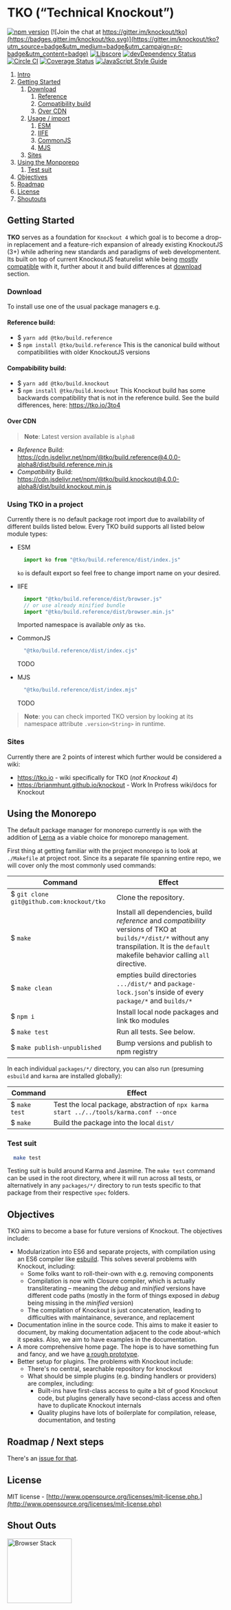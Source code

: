 
# TKO (“Technical Knockout”) <a id="intro"></a>

[![npm version](https://badge.fury.io/js/tko.svg)](https://badge.fury.io/js/tko)
[![Join the chat at https://gitter.im/knockout/tko](https://badges.gitter.im/knockout/tko.svg)](https://gitter.im/knockout/tko?utm_source=badge&utm_medium=badge&utm_campaign=pr-badge&utm_content=badge)
[![Libscore](https://img.shields.io/libscore/s/ko.svg)](http://libscore.com/#ko)
[![devDependency Status](https://david-dm.org/knockout/tko/dev-status.svg)](https://david-dm.org/knockout/tko#info=devDependencies)
[![Circle CI](https://circleci.com/gh/knockout/tko.svg?style=shield)](https://circleci.com/gh/knockout/tko)
[![Coverage Status](https://coveralls.io/repos/knockout/tko/badge.svg?branch=master&service=github)](https://coveralls.io/github/knockout/tko?branch=master)
[![JavaScript Style Guide](https://img.shields.io/badge/code_style-standard-brightgreen.svg)](https://standardjs.com)

<!-- [![Sauce Test Status](https://saucelabs.com/browser-matrix/tko.svg)](https://saucelabs.com/u/tko) -->

1. [Intro](#intro)
2. [Getting Started](#getting-started)
    1. [Download](#download)
        1. [Reference](#download-reference)
        2. [Compatibility build](#download-compatibility)
        3. [Over CDN](#download-cdn)
    2. [Usage / import](#usage)
        1. [ESM](#imports-esm)
        2. [IIFE](#imports-iife)
        3. [CommonJS](#imports-cjs)
        4. [MJS](#imports-mjs)
    3. [Sites](#sites)
3. [Using the Monporepo](#monorepo)
    1. [Test suit](#tests)
4. [Objectives](#objectives)
5. [Roadmap](#roadmap)
6. [License](#license)
7. [Shoutouts](#shoutouts)


## Getting Started <a id="getting-started"></a>

<!-- how it can house original KO monorepo, if the goal of TKO is not KO -->
<!-- **TKO** houses the monorepo of [Knockout](https://github.com/knockout/knockout). -->
**TKO** serves as a foundation for `Knockout 4` which goal is to become a drop-in replacement and a feature-rich expansion of already existing KnockoutJS (3+) while adhering new standards and paradigms of web developmentent. Its built on top of current KnockoutJS featurelist while being [mostly compatible](https://www.tko.io/3to4) with it, further about it and build differences at [download](#download) section.


### Download <a id="download"></a>
To install use one of the usual package managers e.g.

#### Reference build: <a id="download-reference"></a>
- $ `yarn add @tko/build.reference`
- $ `npm install @tko/build.reference`
This is the canonical build without compatibilities with older KnockoutJS versions

#### Compabibility build: <a id="download-compatibility"></a>
- $ `yarn add @tko/build.knockout`
- $ `npm install @tko/build.knockout`
This Knockout build has some backwards compatibility that is not in the reference build. See the build differences, here: https://tko.io/3to4

#### Over CDN <a id="download-cdn"></a>
> **Note**: Latest version available is `alpha8`

- *Reference* Build: https://cdn.jsdelivr.net/npm/@tko/build.reference@4.0.0-alpha8/dist/build.reference.min.js
- *Compatibility* Build: https://cdn.jsdelivr.net/npm/@tko/build.knockout@4.0.0-alpha8/dist/build.knockout.min.js


### Using TKO in a project <a id="usage"></a>
Currently there is no default package root import due to availability of different builds listed below. Every TKO build supports all listed below module types:

* ESM <a id="imports-esm"></a>

  ```js
    import ko from "@tko/build.reference/dist/index.js"
  ```

  `ko` is default export so feel free to change import name on your desired.

* IIFE <a id="imports-iife"></a>

  ```js
    import "@tko/build.reference/dist/browser.js"
    // or use already minified bundle
    import "@tko/build.reference/dist/browser.min.js"
  ```

  Imported namespace is available *only* as `tko`.

* CommonJS <a id="imports-cjs"></a>

  ```js
    "@tko/build.reference/dist/index.cjs"
  ```

  TODO

* MJS <a id="imports-mjs"></a>

  ```js
    "@tko/build.reference/dist/index.mjs"
  ```

  TODO

> **Note**: you can check imported TKO version by looking at its namespace attribute `.version<String>` in runtime.


### Sites <a id="sites"></a>

Currently there are 2 points of interest which further would be considered a wiki:
- https://tko.io - wiki specifically for TKO (*not Knockout 4*)
- https://brianmhunt.github.io/knockout - Work In Profress wiki/docs for Knockout


## Using the Monorepo <a id="monorepo"></a>

The default package manager for monorepo currently is `npm` with the addition of [Lerna](https://lerna.js.org/docs/getting-started) as a viable choice for monorepo management.

First thing at getting familiar with the project monorepo is to look at `./Makefile` at project root. Since its a separate file spanning entire repo, we will cover only the most commonly used commands:

| Command | Effect |
| ------- | ------ |
| $ `git clone git@github.com:knockout/tko` | Clone the repository.
| $ `make` | Install all dependencies, build *reference* and *compatibility* versions of TKO at `builds/*/dist/*` without any transpilation. It is the `default` makefile behavior calling `all` directive.
| $ `make clean` | empties build directories `.../dist/*` and `package-lock.json`'s inside of every `package/*` and `builds/*`
| $ `npm i` | Install local node packages and link tko modules
| $ `make test` | Run all tests. See below.
| $ `make publish-unpublished` | Bump versions and publish to npm registry

In each individual `packages/*/` directory, you can also run (presuming `esbuild` and `karma` are installed globally):

| Command | Effect |
| --- | --- |
| $ `make test` | Test the local package, abstraction of `npx karma start ../../tools/karma.conf --once`
| $ `make` | Build the package into the local `dist/`


### Test suit <a id="tests"></a>

```sh
  make test
```

Testing suit is build around Karma and Jasmine. The `make test` command can be used in the root directory, where it will run across all tests, or alternatively in any `packages/*/` directory to run tests specific to that package from their respective `spec` folders.


## Objectives <a id="objectives"></a>

TKO aims to become a base for future versions of Knockout.  The objectives include:

- Modularization into ES6 and separate projects, with compilation using an ES6 compiler like [esbuild](https://esbuild.github.io/).  This solves several problems with Knockout, including:
  - Some folks want to roll-their-own with e.g. removing components
  - Compilation is now with Closure compiler, which is actually transliterating – meaning the *debug* and *minified* versions have different code paths (mostly in the form of things exposed in *debug* being missing in the *minified* version)
  - The compilation of Knockout is just concatenation, leading to difficulties with maintainance, severance, and replacement
- Documentation inline in the source code.  This aims to make it easier to document, by making documentation adjacent to the code about-which it speaks.  Also, we aim to have examples in the documentation.
- A more comprehensive home page.  The hope is to have something fun and fancy, and we have [a rough prototype](http://brianmhunt.github.io/knockout).
- Better setup for plugins.  The problems with Knockout include:
  - There's no central, searchable repository for knockout
  - What should be simple plugins (e.g. binding handlers or providers) are complex, including:
    - Built-ins have first-class access to quite a bit of good Knockout code, but plugins generally have second-class access and often have to duplicate Knockout internals
    - Quality plugins have lots of boilerplate for compilation, release, documentation, and testing


## Roadmap / Next steps <a id="roadmap"></a>

There's an [issue for that](https://github.com/knockout/tko/issues/1).


## License <a id="license"></a>

MIT license - [http://www.opensource.org/licenses/mit-license.php.](http://www.opensource.org/licenses/mit-license.php)

## Shout Outs <a id="shotouts"></a>

<div>
  <a href='http://browserstack.com'>
    <img height=150px src='https://p3.zdusercontent.com/attachment/1015988/gTNrZ9vPjL8ThUHOWP7ucklJi?token=eyJhbGciOiJkaXIiLCJlbmMiOiJBMTI4Q0JDLUhTMjU2In0..HkCKDttXKDSGFoV5uaMPQA.ha9NDy63mjLKFcyNeib70TCkqfY0dcwiFwDYpZ8s5h75o-e1_cLjPAHlOUEwvKAbfMUaa1XpOL5F9AQd_B4iyc6JbgvKoKBxxe12aaOdfWFccP7r9iQ2Os6myiqBpP79prDXqFPMSAkF8ybzhVqCnWzxmK-Wvkbav-DGPZm3oS2IPD9ueIvf46bggFsikQhf1pjS5fgmzo07yi9Cf5SzA8zIKAjKX1RKQeFXOhBwxRfh_5SbJprfEZMnKBnGuO_qzP2fsK3BvxbyBKpIEWFdnA.t10i3BbyEpGtFVgyGbvQfw' alt='Browser Stack' />
  </a>
<div>
